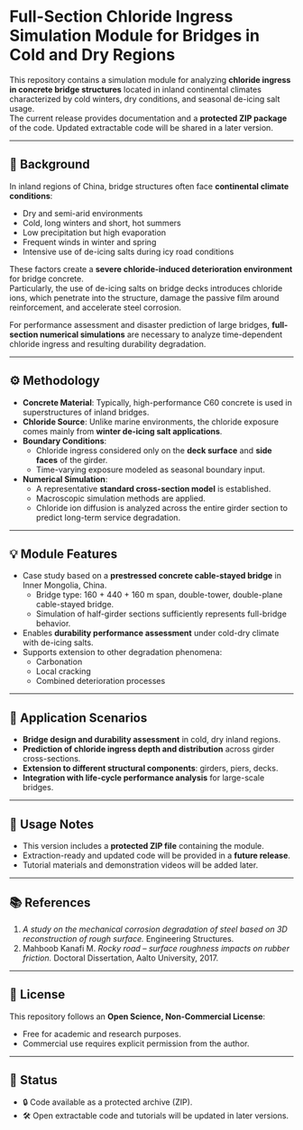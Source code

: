 # Full-Section Chloride Ingress Simulation Module for Bridges in Cold and Dry Regions

This repository contains a simulation module for analyzing **chloride ingress in concrete bridge structures** located in inland continental climates characterized by cold winters, dry conditions, and seasonal de-icing salt usage.  
The current release provides documentation and a **protected ZIP package** of the code. Updated extractable code will be shared in a later version.

---

## 📖 Background

In inland regions of China, bridge structures often face **continental climate conditions**:
- Dry and semi-arid environments  
- Cold, long winters and short, hot summers  
- Low precipitation but high evaporation  
- Frequent winds in winter and spring  
- Intensive use of de-icing salts during icy road conditions  

These factors create a **severe chloride-induced deterioration environment** for bridge concrete.  
Particularly, the use of de-icing salts on bridge decks introduces chloride ions, which penetrate into the structure, damage the passive film around reinforcement, and accelerate steel corrosion.  

For performance assessment and disaster prediction of large bridges, **full-section numerical simulations** are necessary to analyze time-dependent chloride ingress and resulting durability degradation.

---

## ⚙️ Methodology

- **Concrete Material**: Typically, high-performance C60 concrete is used in superstructures of inland bridges.  
- **Chloride Source**: Unlike marine environments, the chloride exposure comes mainly from **winter de-icing salt applications**.  
- **Boundary Conditions**:  
  - Chloride ingress considered only on the **deck surface** and **side faces** of the girder.  
  - Time-varying exposure modeled as seasonal boundary input.  
- **Numerical Simulation**:  
  - A representative **standard cross-section model** is established.  
  - Macroscopic simulation methods are applied.  
  - Chloride ion diffusion is analyzed across the entire girder section to predict long-term service degradation.  

---

## 💡 Module Features

- Case study based on a **prestressed concrete cable-stayed bridge** in Inner Mongolia, China.  
  - Bridge type: 160 + 440 + 160 m span, double-tower, double-plane cable-stayed bridge.  
  - Simulation of half-girder sections sufficiently represents full-bridge behavior.  
- Enables **durability performance assessment** under cold-dry climate with de-icing salts.  
- Supports extension to other degradation phenomena:  
  - Carbonation  
  - Local cracking  
  - Combined deterioration processes  

---

## 🎯 Application Scenarios

- **Bridge design and durability assessment** in cold, dry inland regions.  
- **Prediction of chloride ingress depth and distribution** across girder cross-sections.  
- **Extension to different structural components**: girders, piers, decks.  
- **Integration with life-cycle performance analysis** for large-scale bridges.  

---

## 📂 Usage Notes

- This version includes a **protected ZIP file** containing the module.  
- Extraction-ready and updated code will be provided in a **future release**.  
- Tutorial materials and demonstration videos will be added later.  

---

## 📚 References

1. *A study on the mechanical corrosion degradation of steel based on 3D reconstruction of rough surface.* Engineering Structures.  
2. Mahboob Kanafi M. *Rocky road – surface roughness impacts on rubber friction.* Doctoral Dissertation, Aalto University, 2017.  

---

## 📜 License

This repository follows an **Open Science, Non-Commercial License**:  
- Free for academic and research purposes.  
- Commercial use requires explicit permission from the author.  

---

## 🚧 Status

- 🔒 Code available as a protected archive (ZIP).  
- 🛠️ Open extractable code and tutorials will be updated in later versions.  

